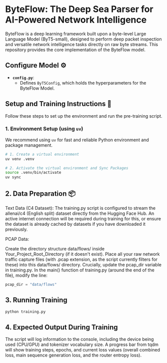 # ByteFlow: The Deep Sea Parser for AI-Powered Network Intelligence

ByteFlow is a deep learning framework built upon a byte-level Large Language Model (ByT5-small), designed to perform deep packet inspection and versatile network intelligence tasks directly on raw byte streams.  This repository provides the core implementation of the ByteFlow model.

## Configure Model ⚙️

* **`config.py`**:
    * Defines `ByT5Config`, which holds the hyperparameters for the ByteFlow Model.

## Setup and Training Instructions 🚀

Follow these steps to set up the environment and run the pre-training script.

### 1. Environment Setup (using `uv`)

We recommend using `uv` for fast and reliable Python environment and package management.

```bash
# 1. Create a virtual environment
uv venv .venv

# 2. Activate the virtual environment and Sync Packages
source .venv/bin/activate
uv sync
```

## 2. Data Preparation 📦
Text Data (C4 Dataset):
The training.py script is configured to stream the allenai/c4 (English split) dataset directly from the Hugging Face Hub. An active internet connection will be required during training for this, or ensure the dataset is already cached by datasets if you have downloaded it previously.

PCAP Data:

Create the directory structure data/flows/ inside Your_Project_Root_Directory (if it doesn't exist).
Place all your raw network traffic capture files (with .pcap extension, as the script currently filters for these) into this data/flows/ directory.
Crucially, update the pcap_dir variable in training.py. In the main() function of training.py (around the end of the file), modify the line:
```Python
pcap_dir = "data/flows"
```

## 3. Running Training
```Bash
python training.py
```

## 4. Expected Output During Training
The script will log information to the console, including the device being used (CPU/GPU) and tokenizer vocabulary size.
A progress bar from tqdm will show training steps, epochs, and current loss values (overall combined loss, main sequence generation loss, and the router entropy loss).
